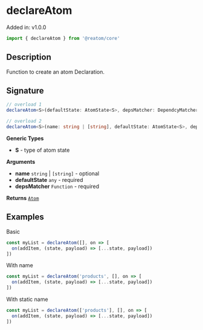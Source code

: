 # declareAtom

Added in: v1.0.0

```js
import { declareAtom } from '@reatom/core'
```

## Description

Function to create an atom Declaration.

## Signature

```typescript
// overload 1
declareAtom<S>(defaultState: AtomState<S>, depsMatcher: DependcyMatcher<S>): Atom<S>

// overload 2
declareAtom<S>(name: string | [string], defaultState: AtomState<S>, depsMatcher: DependcyMatcher<S>): Atom<S>

```
**Generic Types**
- **S** - type of atom state

**Arguments**
- **name** `string` | `[string]` - optional
- **defaultState** `any` - required
- **depsMatcher** `Function` - required

**Returns** [`Atom`](./Atom)

## Examples

Basic

```js
const myList = declareAtom([], on => [ 
  on(addItem, (state, payload) => [...state, payload])
])
```

With name

```js
const myList = declareAtom('products', [], on => [ 
  on(addItem, (state, payload) => [...state, payload])
])
```

With static name

```js
const myList = declareAtom(['products'], [], on => [ 
  on(addItem, (state, payload) => [...state, payload])
])
```
